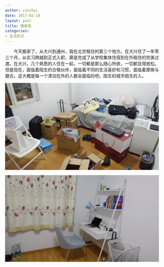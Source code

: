 ```yaml
---
author: xinchyi
date: 2017-02-19
layout: post
title: 搬家啦
categories:
- 生活杂记
---
```


　　今天搬家了，从大兴到通州，我在北京租住的第三个地方。在大兴住了一年零三个月，从实习跨越到正式入职，算是完成了从学校集体住宿到在外租住的完美过渡。在大兴，几个熟悉的人住在一起，一切都是那么随心所欲，一切都显得放松。但是现在，面临着陌生的合租伙伴，面临着不同的生活喜好和习惯，面临着摩擦与磨合。这大概是每一个漂泊在外的人都会面临的吧，陌生的城市陌生的人。

![大兴](/assets/2017/02/daxing-min.jpeg "大兴")

![通州](/assets/2017/02/tongzhou-min.jpeg "通州")
